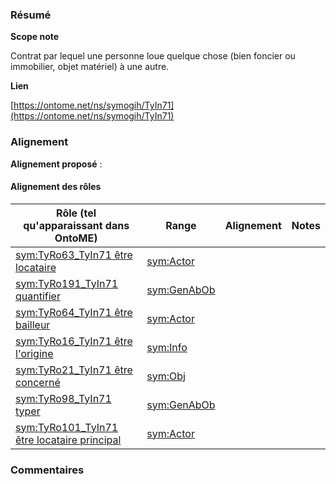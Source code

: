 ### Résumé

**Scope note**

Contrat par lequel une personne loue quelque chose (bien foncier ou immobilier, objet matériel) à une autre.

**Lien**

[https://ontome.net/ns/symogih/TyIn71](https://ontome.net/ns/symogih/TyIn71)

### Alignement

**Alignement proposé** :

#### Alignement des rôles

| Rôle (tel qu'apparaissant dans OntoME) | Range | Alignement | Notes |
| ----- | ----- | ----- | ----- |
| [sym:TyRo63_TyIn71 être locataire](https://ontome.net/ns/symogih/TyRo63_TyIn71) | [sym:Actor](https://ontome.net/ns/symogih/Actor) |   |   |
| [sym:TyRo191_TyIn71 quantifier](https://ontome.net/ns/symogih/TyRo191_TyIn71) | [sym:GenAbOb](https://ontome.net/ns/symogih/GenAbOb) |   |   |
| [sym:TyRo64_TyIn71 être bailleur](https://ontome.net/ns/symogih/TyRo64_TyIn71) | [sym:Actor](https://ontome.net/ns/symogih/Actor) |   |   |
| [sym:TyRo16_TyIn71 être l'origine](https://ontome.net/ns/symogih/TyRo16_TyIn71) | [sym:Info](https://ontome.net/ns/symogih/Info) |   |   |
| [sym:TyRo21_TyIn71 être concerné](https://ontome.net/ns/symogih/TyRo21_TyIn71) | [sym:Obj](https://ontome.net/ns/symogih/Obj) |   |   |
| [sym:TyRo98_TyIn71 typer](https://ontome.net/ns/symogih/TyRo98_TyIn71) | [sym:GenAbOb](https://ontome.net/ns/symogih/GenAbOb) |   |   |
| [sym:TyRo101_TyIn71 être locataire principal](https://ontome.net/ns/symogih/TyRo101_TyIn71) | [sym:Actor](https://ontome.net/ns/symogih/Actor) |   |   |

### Commentaires